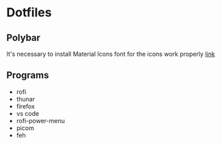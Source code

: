# Dotfiles

## Polybar
It's necessary to install Material Icons font for the icons work properly
[link](https://github.com/google/material-design-icons/blob/master/font/MaterialIcons-Regular.ttf)

## Programs
- rofi
- thunar
- firefox
- vs code
- rofi-power-menu
- picom
- feh
